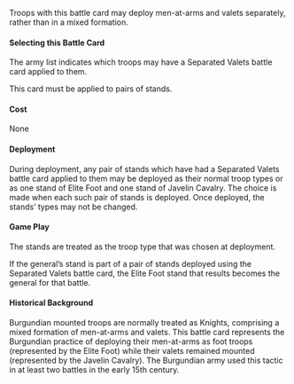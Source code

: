 Troops with this battle card may deploy men-at-arms and valets separately, rather than in a mixed formation.

#### Selecting this Battle Card
The army list indicates which troops may have a Separated Valets battle card applied to them.

This card must be applied to pairs of stands.

#### Cost
None

#### Deployment
During deployment, any pair of stands which have had a Separated Valets battle card applied to them may be deployed as their normal troop types or as one stand of Elite Foot and one stand of Javelin Cavalry. The choice is made when each such pair of stands is deployed. Once deployed, the stands’ types may not be changed.

#### Game Play
The stands are treated as the troop type that was chosen at deployment.

If the general’s stand is part of a pair of stands deployed using the Separated Valets battle card, the Elite Foot stand that results becomes the general for that battle.

#### Historical Background
Burgundian mounted troops are normally treated as Knights, comprising a mixed formation of men-at-arms and valets. This battle card represents the Burgundian practice of deploying their men-at-arms as foot troops (represented by the Elite Foot) while their valets remained mounted (represented by the Javelin Cavalry). The Burgundian army used this tactic in at least two battles in the early 15th century.
